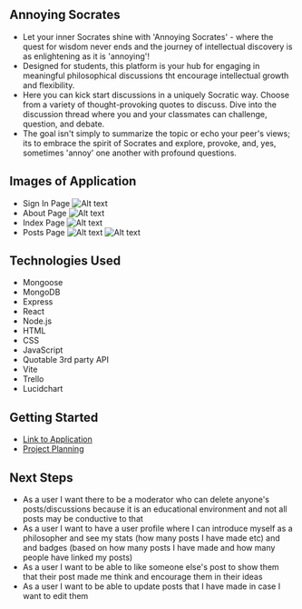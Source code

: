 ## Annoying Socrates
- Let your inner Socrates shine with 'Annoying Socrates' - where the quest for wisdom never ends and the journey of intellectual discovery is as enlightening as it is 'annoying'!
- Designed for students, this platform is your hub for engaging in meaningful philosophical discussions tht encourage intellectual growth and flexibility. 
- Here you can kick start discussions in a uniquely Socratic way. Choose from a variety of thought-provoking quotes to discuss. Dive into the discussion thread where you and your classmates can challenge, question, and debate. 
- The goal isn't simply to summarize the topic or echo your peer's views; its to embrace the spirit of Socrates and explore, provoke, and, yes, sometimes 'annoy' one another with profound questions.

## Images of Application
- Sign In Page
![Alt text]('public/images/soclogin.png')
- About Page
![Alt text]('public/images/socabout.png')
- Index Page
![Alt text]('public/images/socindex.png')
- Posts Page
![Alt text]('public/images/socpost1.png')
![Alt text]('public/images/socpost2.png')

## Technologies Used
- Mongoose
- MongoDB
- Express
- React
- Node.js
- HTML
- CSS
- JavaScript
- Quotable 3rd party API
- Vite
- Trello
- Lucidchart

## Getting Started
- [Link to Application]()
- [Project Planning](https://trello.com/b/VG7Mz2RQ/annoying-socrates)

## Next Steps
- As a user I want there to be a moderator who can delete anyone's posts/discussions because it is an educational environment and not all posts may be conductive to that
- As a user I want to have a user profile where I can introduce myself as a philosopher and see my stats (how many posts I have made etc) and and badges (based on how many posts I have made and how many people have linked my posts)
- As a user I want to be able to like someone else's post to show them that their post made me think and encourage them in their ideas
- As a user I want to be able to update posts that I have made in case I want to edit them